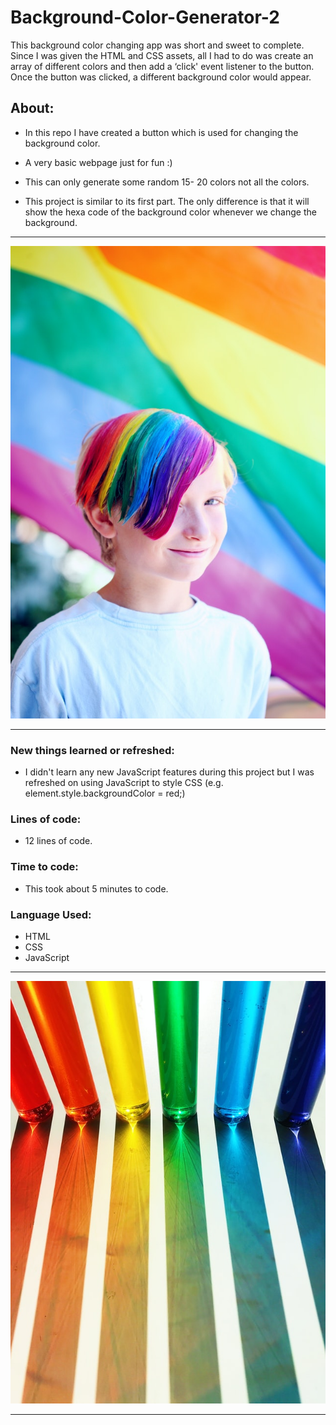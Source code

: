 # Background-Color-Generator-2


This background color changing app was short and sweet to complete. Since I was given the HTML and CSS assets, all I had to do was create an array of different colors and then add a ‘click' event listener to the button. Once the button was clicked, a different background color would appear.

## About:

- In this repo I have created a button which is used for changing the background color.

- A very basic webpage just for fun :)

- This can only generate some random 15- 20 colors not all the colors.

- This project is similar to its first part. The only difference is that it will show the hexa code of the background color whenever we change the background.



<hr>
<img src="https://github.com/yashksingh/Background-Color-Generator-2/blob/main/Wiki_Images/pexels-sharon-mccutcheon-1215831.jpg">
<hr>

### New things learned or refreshed:

- I didn't learn any new JavaScript features during this project but I was refreshed on using JavaScript to style CSS (e.g. element.style.backgroundColor = red;)

### Lines of code: 

- 12 lines of code.

### Time to code:

- This took about 5 minutes to code.

### Language Used:

* HTML
* CSS
* JavaScript

<hr>
<img src="https://github.com/yashksingh/Background-Color-Generator-2/blob/main/Wiki_Images/joyce-mccown-1Q4TjXPlrVQ-unsplash.jpg">
<hr>

